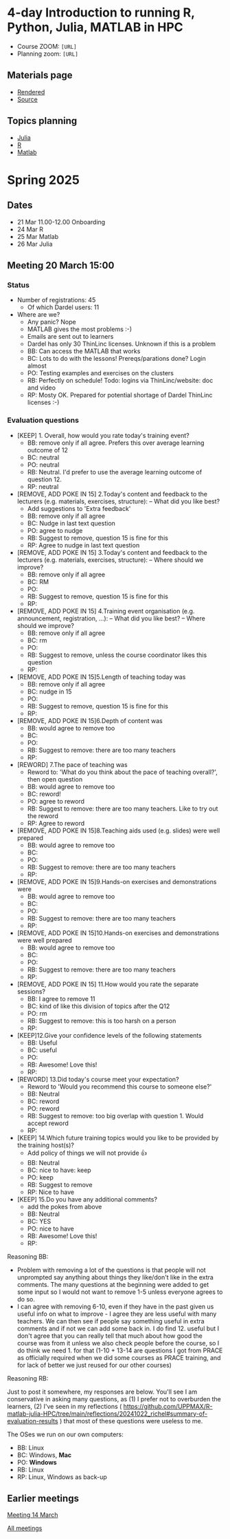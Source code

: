 # 4-day Introduction to running R, Python, Julia, MATLAB in HPC

- Course ZOOM: `[URL]`
- Planning zoom: `[URL]`

## Materials page

- [Rendered](https://uppmax.github.io/R-matlab-julia-HPC/)
- [Source](https://github.com/UPPMAX/R-matlab-julia-HPC/tree/main)

## Topics planning

- [Julia](https://hackmd.io/ERX9FIgyR_6wDbmcqi_8HA#)
- [R](https://hackmd.io/gV_gdctHQPWz6eElFWfq6Q#)
- [Matlab](https://hackmd.io/RTujs9MnS0ehsGD7ufNBfA#)

# Spring 2025

## Dates

- 21 Mar 11.00-12.00 Onboarding
- 24 Mar R
- 25 Mar Matlab
- 26 Mar Julia

## Meeting 20 March 15:00

### Status

- Number of registrations: 45
    - Of which Dardel users: 11
- Where are we?
    - Any panic? Nope
    - MATLAB gives the most problems :-)
    - Emails are sent out to learners
    - Dardel has only 30 ThinLinc licenses. Unknown if this is a problem
    - BB: Can access the MATLAB that works
    - BC: Lots to do with the lessons! Prereqs/parations done? Login almost
    - PO: Testing examples and exercises on the clusters
    - RB: Perfectly on schedule! Todo: logins via ThinLinc/website: doc and video
    - RP: Mosty OK. Prepared for potential shortage of Dardel ThinLinc licenses :-)

### Evaluation questions

- [KEEP] 1. Overall, how would you rate today's training event?
    - BB: remove only if all agree. Prefers this over average learning outcome of 12
    - BC: neutral
    - PO: neutral
    - RB: Neutral. I'd prefer to use the average learning outcome
      of question 12.
    - RP: neutral
- [REMOVE, ADD POKE IN 15] 2.Today's content and feedback to the lecturers (e.g. materials, exercises, structure): – What did you like best?
    - Add suggestions to 'Extra feedback'
    - BB: remove only if all agree
    - BC: Nudge in last text question
    - PO: agree to nudge
    - RB: Suggest to remove, question 15 is fine for this
    - RP: Agree to nudge in last text question
- [REMOVE, ADD POKE IN 15] 3.Today's content and feedback to the lecturers (e.g. materials, exercises, structure): – Where should we improve?
    - BB: remove only if all agree
    - BC: RM
    - PO:
    - RB: Suggest to remove, question 15 is fine for this
    - RP:
- [REMOVE, ADD POKE IN 15] 4.Training event organisation (e.g. announcement, registration, ...):  –   What did you like best?      – Where should we improve?
    - BB: remove only if all agree
    - BC: rm
    - PO:
    - RB: Suggest to remove, unless the course coordinator likes this question
    - RP:
- [REMOVE, ADD POKE IN 15]5.Length of teaching today was
    - BB: remove only if all agree
    - BC: nudge in 15
    - PO:
    - RB: Suggest to remove, question 15 is fine for this
    - RP:
- [REMOVE, ADD POKE IN 15]6.Depth of content was
    - BB: would agree to remove too
    - BC:
    - PO:
    - RB: Suggest to remove: there are too many teachers
    - RP:
- [REWORD] 7.The pace of teaching was
    - Reword to: 'What do you think about the pace of teaching overall?', then open question
    - BB: would agree to remove too
    - BC: reword!
    - PO: agree to reword
    - RB: Suggest to remove: there are too many teachers. Like to try out the reword
    - RP: Agree to reword
- [REMOVE, ADD POKE IN 15]8.Teaching aids used (e.g. slides) were well prepared
    - BB: would agree to remove too
    - BC:
    - PO:
    - RB: Suggest to remove: there are too many teachers
    - RP:
- [REMOVE, ADD POKE IN 15]9.Hands-on exercises and demonstrations were
    - BB: would agree to remove too
    - BC:
    - PO:
    - RB: Suggest to remove: there are too many teachers
    - RP:
- [REMOVE, ADD POKE IN 15]10.Hands-on exercises and demonstrations were well prepared
    - BB: would agree to remove too
    - BC:
    - PO:
    - RB: Suggest to remove: there are too many teachers
    - RP:
- [REMOVE, ADD POKE IN 15] 11.How would you rate the separate sessions?
    - BB: I agree to remove 11
    - BC: kind of like this division of topics after the Q12
    - PO: rm
    - RB: Suggest to remove: this is too harsh on a person
    - RP:
- [KEEP]12.Give your confidence levels of the following statements
    - BB: Useful
    - BC: useful
    - PO:
    - RB: Awesome! Love this!
    - RP:
- [REWORD] 13.Did today's course meet your expectation?
    - Reword to 'Would you recommend this course to someone else?'
    - BB: Neutral
    - BC: reword
    - PO: reword
    - RB: Suggest to remove: too big overlap with question 1. Would accept reword
    - RP:
- [KEEP] 14.Which future training topics would you like to be provided by the training host(s)?
    - Add policy of things we will not provide :+1:
    - BB: Neutral
    - BC: nice to have: keep
    - PO: keep
    - RB: Suggest to remove
    - RP: Nice to have
- [KEEP] 15.Do you have any additional comments?
    - add the pokes from above
    - BB: Neutral
    - BC: YES
    - PO: nice to have
    - RB: Awesome! Love this!
    - RP:

Reasoning BB:

- Problem with removing a lot of the questions is that people will not unprompted say anything about things they like/don't like in the extra comments. The many questions at the beginning were added to get some input so I would not want to remove 1-5 unless everyone agrees to do so.
- I can agree with removing 6-10, even if they have in the past given us useful info on what to improve - I agree they are less useful with many teachers. We can then see if people say something useful in extra comments and if not we can add some back in.
I do find 12. useful but I don't agree that you can really tell that much about how good the course was from it unless we also check people before the course, so I do think we need 1. for that
(1-10 + 13-14 are questions I got from PRACE as officially required when we did some courses as PRACE training, and for lack of better we just reused for our other courses)

Reasoning RB:

Just to post it somewhere, my responses are below. You'll see I am conservative in asking many questions, as (1) I prefer not to overburden the learners, (2) I've seen in my reflections ( <https://github.com/UPPMAX/R-matlab-julia-HPC/tree/main/reflections/20241022_richel#summary-of-evaluation-results> ) that most of these questions were useless to me.

The OSes we run on our own computers:

- BB: Linux
- BC: Windows, **Mac**
- PO: **Windows**
- RB: Linux
- RP: Linux, Windows as back-up

## Earlier meetings

[Meeting 14 March](https://github.com/UPPMAX/R-matlab-julia-HPC/blob/main/meeting_notes/20250314.md)

[All meetings](https://github.com/UPPMAX/R-matlab-julia-HPC/tree/main/meeting_notes)
